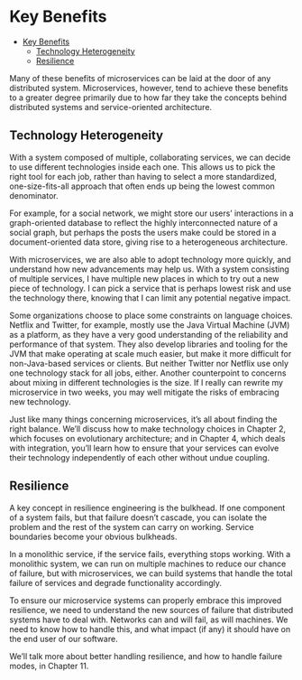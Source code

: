 # Key Benefits

- [Key Benefits](#key-benefits)
  - [Technology Heterogeneity](#technology-heterogeneity)
  - [Resilience](#resilience)

Many of these benefits of microservices can be laid at the door of any distributed system. Microservices, however, tend to achieve these benefits to a greater degree primarily due to how far they take the concepts behind distributed systems and service-oriented architecture.

## Technology Heterogeneity

With a system composed of multiple, collaborating services, we can decide to use different technologies inside each one. This allows us to pick the right tool for each job, rather than having to select a more standardized, one-size-fits-all approach that often ends up being the lowest common denominator.

For example, for a social network, we might store our users’ interactions in a graph-oriented database to reflect the highly interconnected nature of a social graph, but perhaps the posts the users make could be stored in a document-oriented data store, giving rise to a heterogeneous architecture.

With microservices, we are also able to adopt technology more quickly, and understand how new advancements may help us. With a system consisting of multiple
services, I have multiple new places in which to try out a new piece of technology. I
can pick a service that is perhaps lowest risk and use the technology there, knowing
that I can limit any potential negative impact.

Some organizations choose to place some constraints on language choices. Netflix and
Twitter, for example, mostly use the Java Virtual Machine (JVM) as a platform, as they have a very good understanding of the reliability and performance of that system. They also develop libraries and tooling for the JVM that make operating at scale much easier, but make it more difficult for non-Java-based services or clients. But neither Twitter nor Netflix use only one technology stack for all jobs, either. Another counterpoint to concerns about mixing in different technologies is the size. If I really can rewrite my microservice in two weeks, you may well mitigate the risks of embracing new technology.

Just like many things concerning microservices, it’s all about finding the right balance. We’ll discuss how to make technology choices in Chapter 2, which focuses on evolutionary architecture; and in Chapter 4, which deals with integration, you’ll learn how to ensure that your services can evolve their technology independently of each other without undue coupling.

## Resilience

A key concept in resilience engineering is the bulkhead. If one component of a system
fails, but that failure doesn’t cascade, you can isolate the problem and the rest of the system can carry on working. Service boundaries become your obvious bulkheads.

In a monolithic service, if the service fails, everything stops working. With a monolithic system, we can run on multiple machines to reduce our chance of failure, but with microservices, we can build systems that handle the total failure of services and degrade functionality accordingly.

To ensure our microservice systems can properly embrace this improved resilience, we need to understand the new sources of failure that distributed systems have to deal with. Networks can and will fail, as will machines. We need to know how to handle this, and what impact (if any) it should have on the end user of our software.

We’ll talk more about better handling resilience, and how to handle failure modes, in
Chapter 11.